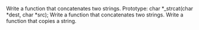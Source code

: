 Write a function that concatenates two strings.
Prototype: char *_strcat(char *dest, char *src);
Write a function that concatenates two strings.
Write a function that copies a string.
